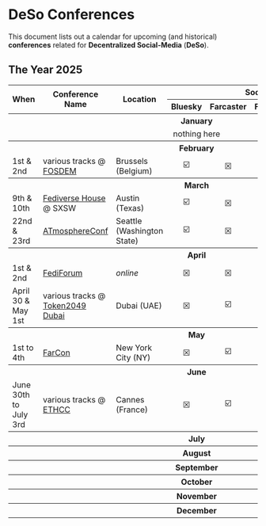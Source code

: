 # DeSo Conferences

This document lists out a calendar for upcoming (and historical) **conferences** related for **Decentralized Social-Media** (**DeSo**).

## The Year 2025

<table>
<thead>
<tr>
<th rowspan="2">When</th>
<th rowspan="2">Conference Name</th>
<th rowspan="2">Location</th>
<th colspan="6">Social-Network</th>
</tr>
<tr>
<th>Bluesky</th>
<th>Farcaster</th>
<th>Fediverse</th>
<th>Lens</th>
<th>Matrix</th>
<th>Nostr</th>
</tr>
</thead>
<tbody>
<tr>
<th colspan="11" align="">January</th>
</tr>
<tr>
<td colspan="11" align="center">nothing here</td>
</tr>
<tr>
<th colspan="11">February</th>
</tr>
<tr>
<td>1st & 2nd</td>
<td>various tracks @ <a href="https://fosdem.org/2025/">FOSDEM</a></td>
<td>Brussels (Belgium)</td>
<td align="center">☑️</td>
<td align="center">☒</td>
<td align="center">☑️</td>
<td align="center">☒</td>
<td align="center">☑️</td>
<td align="center">☑️</td>
</tr>
<tr>
<th colspan="11">March</th>
</tr>
<tr>
<td>9th & 10th</td>
<td><a href="https://about.flipboard.com/fediverse-house/">Fediverse House</a> @ SXSW</td>
<td>Austin (Texas)</td>
<td align="center">☑️</td>
<td align="center">☒</td>
<td align="center">☑️</td>
<td align="center">☒</td>
<td align="center">☒</td>
<td align="center">☒</td>
</tr>
<tr>
<td>22nd & 23rd</td>
<td><a href="https://atprotocol.dev/atmosphereconf/">ATmosphereConf</a></td>
<td>Seattle (Washington State)</td>
<td align="center">☑️</td>
<td align="center">☒</td>
<td align="center">☒</td>
<td align="center">☒</td>
<td align="center">☒</td>
<td align="center">☒</td>
</tr>
<tr>
<th colspan="11">April</th>
</tr>
<tr>
<td>1st & 2nd</td>
<td><a href="https://fediforum.org/">FediForum</a></td>
<td><em>online</em></td>
<td align="center">☒</td>
<td align="center">☒</td>
<td align="center">☑️</td>
<td align="center">☒</td>
<td align="center">☒</td>
<td align="center">☒</td>
</tr>
<tr>
<td>April 30 & May 1st</td>
<td>various tracks @ <a href="https://www.dubai.token2049.com/">Token2049 Dubai</a></td>
<td>Dubai (UAE)</td>
<td align="center">☒</td>
<td align="center">☑️</td>
<td align="center">☒</td>
<td align="center">☑️</td>
<td align="center">☒</td>
<td align="center">☒</td>
</tr>
<tr>
<th colspan="11">May</th>
</tr>
<tr>
<td>1st to 4th</td>
<td><a href="https://farcon.nyc/">FarCon</a></td>
<td>New York City (NY)</td>
<td align="center">☒</td>
<td align="center">☑️</td>
<td align="center">☒</td>
<td align="center">☒</td>
<td align="center">☒</td>
<td align="center">☒</td>
</tr>
<tr>
<th colspan="11">June</th>
</tr>
<tr>
<td>June 30th to July 3rd</td>
<td>various tracks @ <a href="https://ethcc.io/">ETHCC</a></td>
<td>Cannes (France)</td>
<td align="center">☒</td>
<td align="center">☑️</td>
<td align="center">☒</td>
<td align="center">☑️</td>
<td align="center">☒</td>
<td align="center">☒</td>
</tr>
<tr>
<th colspan="11">July</th>
</tr>
<tr>
<th colspan="11">August</th>
</tr>
<tr>
<th colspan="11">September</th>
</tr>
<tr>
<th colspan="11">October</th>
</tr>
<tr>
<th colspan="11">November</th>
</tr>
<tr>
<th colspan="11">December</th>
</tr>
</tbody>
</table>

